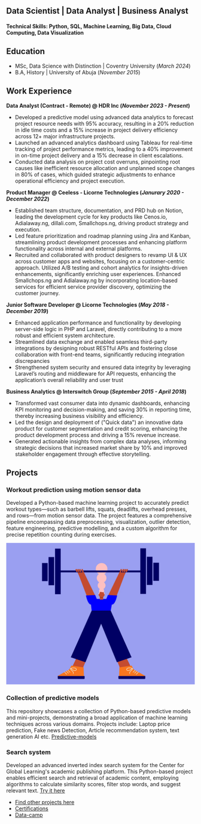 ## Data Scientist | Data Analyst | Business Analyst

#### Technical Skills: Python, SQL, Machine Learning, Big Data, Cloud Computing, Data Visualization


## Education
- MSc, Data Science with Distinction | Coventry University (_March  2024_)								       		 			        		
- B.A, History | University of Abuja (_November 2015_)

## Work Experience
**Data Analyst (Contract - Remote) @ HDR Inc (_November 2023 - Present_)**
- Developed a predictive model using advanced data analytics to forecast project resource needs with 95% accuracy, resulting in a 20% reduction in idle time costs and a 15% increase in project delivery efficiency across 12+ major infrastructure projects.
- Launched an advanced analytics dashboard using Tableau for real-time tracking of project performance metrics, leading to a 40% improvement in on-time project delivery and a 15% decrease in client escalations.
- Conducted data analysis on project cost overruns, pinpointing root causes like inefficient resource allocation and unplanned scope changes in 80% of cases, which guided strategic adjustments to enhance operational efficiency and project execution.

**Product Manager @ Ceeless - Licorne Technologies (_Janurary 2020 - December 2022_)**
- Established team structure, documentation, and PRD hub on Notion, leading the development cycle for key products like Cenos.io, Adialaway.ng, dillali.com, Smallchops.ng, driving product strategy and execution.
- Led feature prioritization and roadmap planning using Jira and Kanban, streamlining product development processes and enhancing platform functionality across internal and external platforms. 
- Recruited and collaborated with product designers to revamp UI & UX across customer apps and websites, focusing on a customer-centric approach. Utilized A/B testing and cohort analytics for insights-driven enhancements, significantly enriching user experiences. Enhanced Smallchops.ng and Adialaway.ng by incorporating location-based services for efficient service provider discovery, optimizing the customer journey.

**Junior Software Developer @ Licorne Technologies (_May 2018 - December 2019_)**
- Enhanced application performance and functionality by developing server-side logic in PHP and Laravel, directly contributing to a more robust and efficient system architecture.
- Streamlined data exchange and enabled seamless third-party integrations by designing robust RESTful APIs and fostering close collaboration with front-end teams, significantly reducing integration discrepancies
- Strengthened system security and ensured data integrity by leveraging Laravel’s routing and middleware for API requests, enhancing the application’s overall reliability and user trust

**Business Analytics @ Interswitch Group (_September 2015 - April 2018_)**
- Transformed vast consumer data into dynamic dashboards, enhancing KPI monitoring and decision-making, and saving 30% in reporting time, thereby increasing business visibility and efficiency.
- Led the design and deployment of ("Quick data") an innovative data product for customer segmentation and credit scoring, enhancing the product development process and driving a 15% revenue increase.
- Generated actionable insights from complex data analyses, informing strategic decisions that increased market share by 10% and improved stakeholder engagement through effective storytelling.

## Projects
### Workout prediction using motion sensor data
Developed a Python-based machine learning project to accurately predict workout types—such as barbell lifts, squats, deadlifts, overhead presses, and rows—from motion sensor data. The project features a comprehensive pipeline encompassing data preprocessing, visualization, outlier detection, feature engineering, predictive modelling, and a custom algorithm for precise repetition counting during exercises.

[![Workout Prediction](workout-img.webp)](https://github.com/mercy-nwachukwu/workout-prediction)

### Collection of predictive models
This repository showcases a collection of Python-based predictive models and mini-projects, demonstrating a broad application of machine learning techniques across various domains. Projects include: Laptop price prediction, Fake news Detection, Article recommendation system, text generation AI etc.
[Predictive-models](https://github.com/mercy-nwachukwu/prediction-models)

### Search system
Developed an advanced inverted index search system for the Center for Global Learning's academic publishing platform. This Python-based project enables efficient search and retrieval of academic content, employing algorithms to calculate similarity scores, filter stop words, and suggest relevant text. 
[Try it here](https://huggingface.co/spaces/mercy-N/search_app)

- [Find other projects here](https://huggingface.co/mercy-N)
- [Certifications](https://cmi-certificate.tiiny.site)
- [Data-camp](https://www.datacamp.com/certificate/DSA0018553200296)
